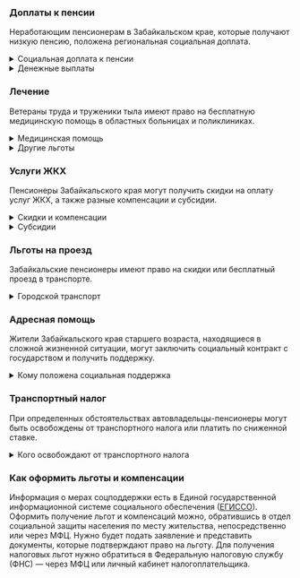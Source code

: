 ### Доплаты к пенсии
Неработающим пенсионерам в Забайкальском крае, которые получают низкую пенсию, положена региональная социальная доплата. 
<details>
<summary>Социальная доплата к пенсии</summary>
В Забайкальском крае региональный прожиточный минимум пенсионера превышает общефедеральный. Поэтому неработающим пенсионерам с низким размером пенсии производится региональная социальная доплата к пенсии до прожиточного минимума пенсионера — до 11 256 рублей. 
Для назначения доплаты в настоящее время необходимо обращаться в отдел социальной защиты населения по месту своего жительства. А с 2022 года доплата будет назначаться автоматически.
</details>
<details>

<summary>Денежные выплаты</summary>
Ветеранам труда и пострадавшим от репрессий пенсионерам выплачивают ЕДВ в размере 825,13 рубля. Труженики тыла получают 929,71 рубля, а реабилитированные — 907,62 рубля ежемесячно. Детям войны (родившимся в довоенный период, до 3 сентября 1945 года) ко Дню Победы ежегодно выплачивают 800 рублей.
</details>

### Лечение
Ветераны труда и труженики тыла имеют право на бесплатную медицинскую помощь в областных больницах и поликлиниках. 
<details>

<summary>Медицинская помощь </summary>
Ветераны труда и труженики тыла, а также граждане пожилого возраста [сохраняют право](https://docs.cntd.ru/document/995111997) на обслуживание в поликлиниках и других медицинских учреждениях, к которым они были прикреплены в период работы до выхода на пенсию. Оказание медицинской помощи вне очереди полагается реабилитированным и пострадавшим от репрессий пенсионерам.
</details>
<details>
<summary>Другие льготы</summary>
Неработающим пенсионерам по медицинским показаниям [предоставляется](https://docs.cntd.ru/document/438963604) льготная путёвка: пенсионер за счёт собственных средств оплачивает только 15% её стоимости. 
</details>


### Услуги ЖКХ
Пенсионеры Забайкальского края могут получить скидки на оплату услуг ЖКХ, а также разные компенсации и субсидии. 

<details>
<summary>Скидки и компенсации</summary>
Ветеранам труда, реабилитированным и пострадавшим от репрессий пенсионерам, а также труженикам тыла выплачивается компенсация в размере 50% расходов на оплату жилого помещения, коммунальных услуг и взносов на капремонт. Ветераны труда, которые не достигли возраста 80 лет, получают льготу при условии, что их доходы не превышают 1,5 прожиточных минимума, после 80 лет — независимо от уровня дохода.
Льгота полагается также членам семьи ветерана труда, если совокупный доход семьи не превышает 1,5 прожиточных минимума. Компенсацию предоставляют, исходя из объёмов потребляемых услуг, но не более нормативов потребления.
Льготу получают также члены семьи, совместно проживающие с реабилитированным пенсионером или пострадавшим от репрессий. Компенсацию предоставляют, исходя из объёмов потребляемых услуг, но не более нормативов потребления.
Одинокие неработающие пенсионеры по достижении 70 лет освобождаются от взносов на капремонт на 50%, а с 80-летнего возраста — полностью. Льгота распространяется также на граждан указанного возраста, семья которых состоит из неработающих граждан пенсионного возраста (мужчины — старше 60 лет, женщины — 55 лет) и (или) инвалидов I и II групп. Компенсация рассчитывается, исходя из установленного в регионе минимального взноса на капремонт за 1 кв. метр и размера стандарта нормативной площади жилого помещения.  
Жертвы политических репрессий имеют право на первоочередную установку телефона.

</details>

<details>
<summary>Субсидии</summary>
Пенсионеры могут оформить субсидию на оплату услуг ЖКХ при тратах на «коммуналку» более 22% совокупного дохода семьи. Этот порог снижается для малообеспеченных граждан: при доходах ниже прожиточного минимума доля расходов уменьшается на поправочный коэффициент, равный среднедушевому доходу семьи к прожиточному минимуму. 
</details>

### Льготы на проезд
Забайкальские пенсионеры имеют право на скидки или бесплатный проезд в транспорте. 
<details>
<summary>Городской транспорт</summary>
Мужчины старше 60 лет, женщины — 55 лет, труженики тыла и жертвы политических репрессий [оплачивают](https://docs.cntd.ru/document/428526495) 50% стоимости тарифа за проезд на пригородном железнодорожном, а также городском и пригородном пассажирском транспорте общего пользования. 
</details>

### Адресная помощь
Жители Забайкальского края старшего возраста, находящиеся в сложной жизненной ситуации, могут заключить социальный контракт с государством и получить поддержку.

<details>
<summary>Кому положена социальная поддержка</summary>

Пенсионерам, которые по не зависящим от них причинам оказались в трудной жизненной ситуации, оказывают адресную помощь. Она может быть в виде денежных выплат, ежемесячных или единовременных, либо в натуральной форме — обеспечения продуктами питания, одеждой и обувью, медикаментами и прочее. С нуждающимися пенсионерами может быть заключён социальный контракт.

</details>

### Транспортный налог
При определенных обстоятельствах автовладельцы-пенсионеры могут быть освобождены от транспортного налога или платить по сниженной ставке. 
<details>
<summary>Кого освобождают от транспортного налога</summary>
Пенсионеры, мужчины старше 60 лет, женщины — 55 лет, а также те, кто должен был уйти на пенсию по ранее действовавшему [законодательству](https://www.nalog.gov.ru/rn77/service/tax/d1022798/), уплачивают транспортный налог по ставке 77% на легковые или грузовые автомобили, мотоциклы, мотороллеры мощностью до 150 л. с., самоходные транспортные средства, машины и механизмы на пневматическом и гусеничном ходу. Участники ВОВ полностью освобождены от уплаты налога за указанные ТС независимо от их мощности. Льгота предоставляется на одно транспортное средство по выбору налогоплательщика. Не платят налог собственники ТС, работающих на природном газе, если газобалонное оборудование установлено заводом-изготовителем.
</details>

### Как оформить льготы и компенсации 
Информация о мерах соцподдержки есть в Единой государственной информационной системе социального обеспечения ([ЕГИССО]( http://egisso.ru/site/client/#/)). Оформить получение льгот и компенсаций можно, обратившись в отдел социальной защиты населения по месту жительства, непосредственно или через МФЦ. Нужно будет подать заявление и представить документы, которые подтверждают право на льготу. Для получения налоговых льгот нужно обратиться в Федеральную налоговую службу (ФНС) — через МФЦ или личный кабинет налогоплательщика.
















